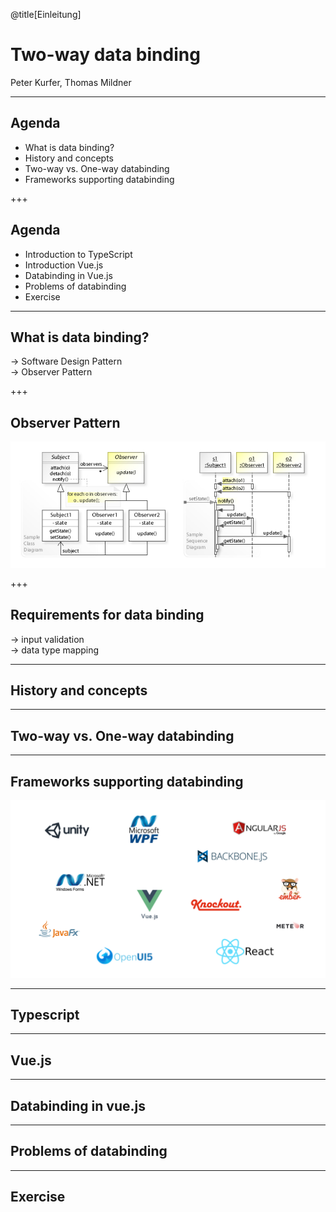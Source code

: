 @title[Einleitung]

# Two-way data binding

Peter Kurfer, Thomas Mildner

---

## Agenda

* What is data binding?
* History and concepts
* Two-way vs. One-way databinding
* Frameworks supporting databinding

+++

## Agenda

* Introduction to TypeScript
* Introduction Vue.js
* Databinding in Vue.js
* Problems of databinding
* Exercise


---
## What is data binding?

&rarr; Software Design Pattern <br/>
&rarr; Observer Pattern

+++
## Observer Pattern


![Logo](../assets/images/observer.png)


+++ 

## Requirements for data binding

&rarr; input validation </br>
&rarr; data type mapping 

---

## History and concepts



---

## Two-way vs. One-way databinding


---

## Frameworks supporting databinding

![Logo](../assets/images/logo_map.png)

---

## Typescript

--- 

## Vue.js


---

## Databinding in vue.js

---

## Problems of databinding

--- 

## Exercise